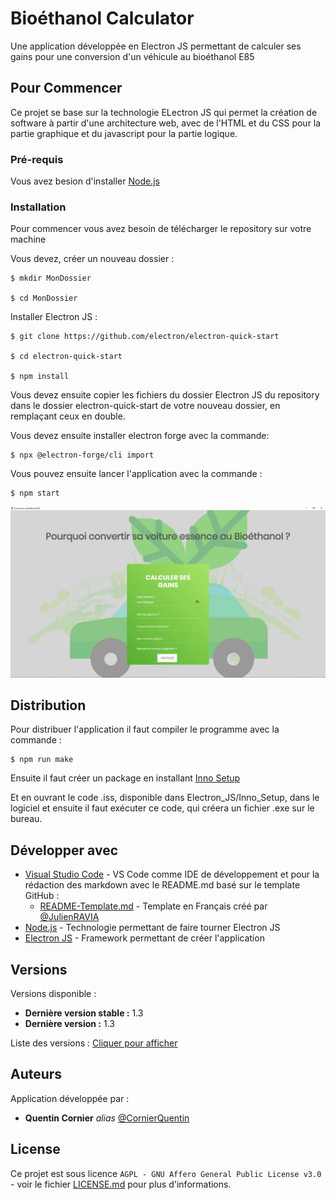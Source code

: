 # Bioéthanol Calculator

Une application développée en Electron JS permettant de calculer ses gains pour une conversion d'un véhicule au bioéthanol E85

## Pour Commencer

Ce projet se base sur la technologie ELectron JS qui permet la création de software à partir d'une architecture web, avec de l'HTML et du CSS pour la partie graphique et du javascript pour la partie logique.

### Pré-requis

Vous avez besion d'installer [Node.js](https://nodejs.org/en/download/)

### Installation

Pour commencer vous avez besoin de télécharger le repository sur votre machine

Vous devez, créer un nouveau dossier :

```
$ mkdir MonDossier

$ cd MonDossier
```

Installer Electron JS :

```
$ git clone https://github.com/electron/electron-quick-start

$ cd electron-quick-start

$ npm install
```

Vous devez ensuite copier les fichiers du dossier Electron JS du repository dans le dossier electron-quick-start de votre nouveau dossier, en remplaçant ceux en double.

Vous devez ensuite installer electron forge avec la commande:

```
$ npx @electron-forge/cli import
```

Vous pouvez ensuite lancer l'application avec la commande :
```
$ npm start
```
![alt text](https://github.com/CornierQuentin/BioethanolCalculator/blob/main/Screenshots/Exemple%20de%20lancement.JPG "Image montrant la page d'accueil de l'application")

## Distribution

Pour distribuer l'application il faut compiler le programme avec la commande :

```
$ npm run make
```

Ensuite il faut créer un package en installant [Inno Setup](https://jrsoftware.org/isdl.php)

Et en ouvrant le code .iss, disponible dans Electron_JS/Inno_Setup, dans le logiciel et ensuite il faut exécuter ce code, qui créera un fichier .exe sur le bureau.

## Développer avec

* [Visual Studio Code](https://code.visualstudio.com/docs/languages/markdown) - VS Code comme IDE de développement et pour la rédaction des markdown avec le README.md basé sur le template GitHub :
  * [README-Template.md](https://gist.github.com/JulienRAVIA/1cc6589cbf880d380a5bb574baa38811/) - Template en Français créé par [@JulienRAVIA](https://gist.github.com/JulienRAVIA/)
* [Node.js](https://nodejs.org/en) - Technologie permettant de faire tourner Electron JS
* [Electron JS](https://www.electronjs.org/) - Framework permettant de créer l'application

## Versions

Versions disponible :

- **Dernière version stable :** 1.3
- **Dernière version :** 1.3

Liste des versions : [Cliquer pour afficher](https://github.com/CornierQuentin/BioethanolCalculator/releases/tag/1.3)

## Auteurs

Application développée par :

* **Quentin Cornier** _alias_ [@CornierQuentin](https://github.com/CornierQuentin/)

## License

Ce projet est sous licence ``AGPL - GNU Affero General Public License v3.0`` - voir le fichier [LICENSE.md](LICENSE.md) pour plus d'informations.
